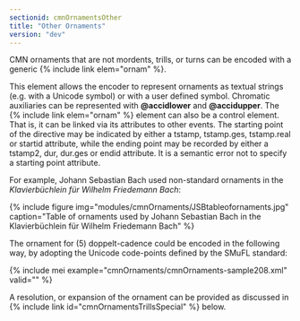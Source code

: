 ```yaml
---
sectionid: cmnOrnamentsOther
title: "Other Ornaments"
version: "dev"
---
```


CMN ornaments that are not mordents, trills, or turns can be encoded with a generic {% include link elem="ornam" %}.

This element allows the encoder to represent ornaments as textual strings (e.g. with a Unicode symbol) or with a user defined symbol. Chromatic auxiliaries can be represented with **@accidlower** and **@accidupper**. The {% include link elem="ornam" %} element can also be a control element. That is, it can be linked via its attributes to other events. The starting point of the directive may be indicated by either a tstamp, tstamp.ges, tstamp.real or startid attribute, while the ending point may be recorded by either a tstamp2, dur, dur.ges or endid attribute. It is a semantic error not to specify a starting point attribute.

For example, Johann Sebastian Bach used non-standard ornaments in the *Klavierbüchlein für Wilhelm Friedemann Bach*:

{% include figure img="modules/cmnOrnaments/JSBtableofornaments.jpg" caption="Table of ornaments used by Johann Sebastian Bach in the Klavierbüchlein für Wilhelm Friedemann Bach" %}

The ornament for (5) doppelt-cadence could be encoded in the following way, by adopting the Unicode code-points defined by the SMuFL standard:

{% include mei example="cmnOrnaments/cmnOrnaments-sample208.xml" valid="" %}

A resolution, or expansion of the ornament can be provided as discussed in {% include link id="cmnOrnamentsTrillsSpecial" %} below.
